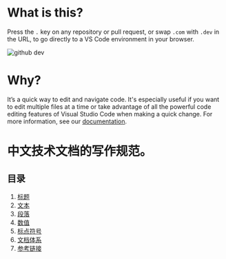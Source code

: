 # What is this?

Press the `.` key on any repository or pull request, or swap `.com` with `.dev` in the URL, to go directly to a VS Code environment in your browser.

![github dev](https://user-images.githubusercontent.com/856858/130119109-4769f2d7-9027-4bc4-a38c-10f297499e8f.gif)

# Why?
It’s a quick way to edit and navigate code. It's especially useful if you want to edit multiple files at a time or take advantage of all the powerful code editing features of Visual Studio Code when making a quick change. For more information, see our [documentation](https://github.co/codespaces-editor-help).




# 中文技术文档的写作规范。

## 目录

1. [标题](docs/title.md)
1. [文本](docs/text.md)
1. [段落](docs/paragraph.md)
1. [数值](docs/number.md)
1. [标点符号](docs/marks.md)
1. [文档体系](docs/structure.md)
1. [参考链接](docs/reference.md)
